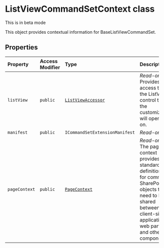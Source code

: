# ListViewCommandSetContext class





This is in beta mode

This object provides contextual information for BaseListViewCommandSet.



## Properties

| Property	   | Access Modifier | Type	| Description|
|:-------------|:----|:-------|:-----------|
|`listView`     | `public` | [`ListViewAccessor`](../../sp-listview-extensibility/class/listviewaccessor.md) | _Read-only._ Provides access to the ListView control that the customizer will operate on. |
|`manifest`     | `public` | `ICommandSetExtensionManifest` | _Read-only._  |
|`pageContext`     | `public` | [`PageContext`](../../sp-page-context/class/pagecontext.md) | _Read-only._ The page context provides standard definitions for common SharePoint objects that need to be shared between the client-side application, web parts, and other components. |







